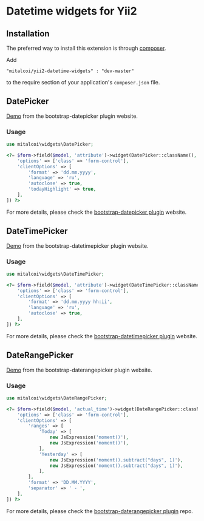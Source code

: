 Datetime widgets for Yii2
=========================

Installation
------------

The preferred way to install this extension is through [composer](http://getcomposer.org/download/).

Add

```
"mitalcoi/yii2-datetime-widgets" : "dev-master"
```

to the require section of your application's `composer.json` file.

DatePicker
----------

[Demo](http://eternicode.github.io/bootstrap-datepicker/) from the bootstrap-datepicker plugin website.

### Usage

```php
use mitalcoi\widgets\DatePicker;
```

```php
<?= $form->field($model, 'attribute')->widget(DatePicker::className(), [
    'options' => ['class' => 'form-control'],
    'clientOptions' => [
        'format' => 'dd.mm.yyyy',
        'language' => 'ru',
        'autoclose' => true,
        'todayHighlight' => true,
    ],
]) ?>
```

For more details, please check the [bootstrap-datepicker plugin](http://bootstrap-datepicker.readthedocs.org/en/latest/) website.

DateTimePicker
--------------

[Demo](http://www.malot.fr/bootstrap-datetimepicker/demo.php) from the bootstrap-datetimepicker plugin website.


### Usage

```php
use mitalcoi\widgets\DateTimePicker;
```

```php
<?= $form->field($model, 'attribute')->widget(DateTimePicker::className(), [
    'options' => ['class' => 'form-control'],
    'clientOptions' => [
        'format' => 'dd.mm.yyyy hh:ii',
        'language' => 'ru',
        'autoclose' => true,
    ],
]) ?>
```

For more details, please check the [bootstrap-datetimepicker plugin](http://www.malot.fr/bootstrap-datetimepicker/index.php) website.

DateRangePicker
---------------

[Demo](http://www.dangrossman.info/2012/08/20/a-date-range-picker-for-twitter-bootstrap/) from the bootstrap-daterangepicker plugin website.

### Usage

```php
use mitalcoi\widgets\DateRangePicker;
```

```php
<?= $form->field($model, 'actual_time')->widget(DateRangePicker::className(), [
    'options' => ['class' => 'form-control'],
    'clientOptions' => [
        'ranges' => [
            'Today' => [
                new JsExpression('moment()'),
                new JsExpression('moment()'),
            ],
            'Yesterday' => [
                new JsExpression('moment().subtract("days", 1)'),
                new JsExpression('moment().subtract("days", 1)'),
            ],
        ],
        'format' => 'DD.MM.YYYY',
        'separator' => ' - ',
    ],
]) ?>
```

For more details, please check the [bootstrap-daterangepicker plugin](https://github.com/dangrossman/bootstrap-daterangepicker) repo.

